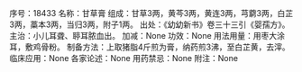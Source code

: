 序号：18433
名称：甘草膏
组成：甘草3两，黄芩3两，黄连3两，芎藭3两，白芷3两，藁本3两，当归3两，附子1两。
出处：《幼幼新书》卷三十三引《婴孺方》。
主治：小儿耳聋、聤耳脓血出。
加减：None
功效：None
用法用量：用枣大涂耳，敷鸡骨粉。
制备方法：上取猪脂4斤煎为膏，纳药煎3沸，至白芷黄，去滓。
临床应用：None
各家论述：None
用药禁忌：None
附注：None
